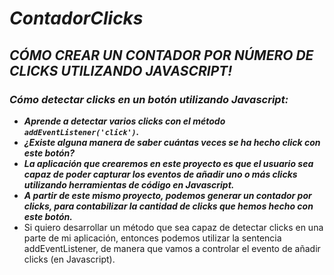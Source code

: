 # **_ContadorClicks_**

## **_CÓMO CREAR UN CONTADOR POR NÚMERO DE CLICKS UTILIZANDO JAVASCRIPT!_**

### **_Cómo detectar clicks en un botón utilizando Javascript:_**

- **_Aprende a detectar varios clicks con el método ```addEventListener('click')```._**
- **_¿Existe alguna manera de saber cuántas veces se ha hecho click con este botón?_**
- **_La aplicación que crearemos en este proyecto es que el usuario sea capaz de poder capturar los eventos de añadir uno o más clicks utilizando herramientas de código en Javascript._**
- **_A partir de este mismo proyecto, podemos generar un contador por clicks, para contabilizar la cantidad de clicks que hemos hecho con este botón._**
- Si quiero desarrollar un método que sea capaz de detectar clicks en una parte de mi aplicación, entonces podemos utilizar la sentencia addEventListener, de manera que vamos a controlar el evento de añadir clicks (en Javascript).
